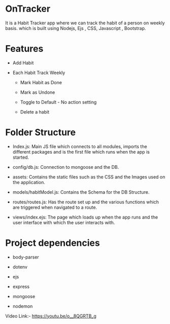 # OnTracker

It is a Habit Tracker app where we can track the habit of a person on weekly basis. which is built using Nodejs, Ejs , CSS, Javascript , Bootstrap.

# Features

* Add Habit

* Each Habit Track Weekly

  * Mark Habit as Done
  
  * Mark as Undone
  
  * Toggle to Default - No action setting
  
  * Delete a habit


# Folder Structure

* Index.js: Main JS file which connects to all modules, imports the different packages and is the first file which runs when the app is started.

* config/db.js: Connection to mongoose and the DB.

* assets: Contains the static files such as the CSS and the Images used on the application.

* models/habitModel.js: Contains the Schema for the DB Structure.

* routes/routes.js: Has the route set up and the various functions which are triggered when navigated to a route.

* views/index.ejs: The page which loads up when the app runs and the user interface with which the user interacts with.


# Project dependencies

* body-parser

* dotenv

* ejs

* express

* mongoose

* nodemon

Video Link:- https://youtu.be/o__8QGRTB_g
